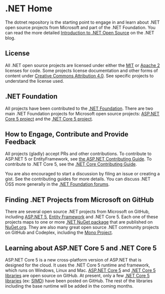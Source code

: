 # .NET Home

The dotnet repository is the starting point to engage in and learn about .NET open source projects from Microsoft and part of the .NET Foundation. You can read the more detailed [Introduction to .NET Open Source](http://blogs.msdn.com/dotnet) on the .NET blog. 

## License

All .NET open source projects are licensed under either the [MIT](LICENSE) or [Apache 2](http://www.apache.org/licenses/LICENSE-2.0) licenses for code. Some projects license documentation and other forms of content under [Creative Commons Attribution 4.0](http://creativecommons.org/licenses/by/4.0/). See specific projects to understand the license used.

## .NET Foundation

All projects have been contributed to the [.NET Foundation](http://www.dotnetfoundation.org/projects). There are two main .NET Foundation projects for Microsoft open source projects: [ASP.NET Core 5 project](http://www.dotnetfoundation.org/prjaspnetvnext.aspx) and the [.NET Core 5 project](http://www.dotnetfoundation.org/prjaspnetvnext.aspx). 

## How to Engage, Contribute and Provide Feedback

All projects (gladly) accept PRs and other contributions. To contribute to ASP.NET 5 or EntityFramework, see [the ASP.NET Contributing Guide](https://github.com/aspnet/Home/blob/master/CONTRIBUTING.md). To contribute to .NET Core 5, see the [.NET Core Contributing Guide](CONTRIBUTING.md).

You are also encouraged to start a discussion by filing an issue or creating a gist. See the contributing guides for more details. You can discuss .NET OSS more generally in the [.NET Foundation forums](http://www.dotnetfoundation.org/).

## Finding .NET Projects from Microsoft on GitHub

There are several open source .NET projects from Microsoft on GitHub, including [ASP.NET 5](https://github.com/aspnet/home), [Entity Framework](https://github.com/aspnet/EntityFramework) and .NET Core 5. Each one of these projects maps to one or more [.NET NuGet package](http://blogs.msdn.com/b/dotnet/p/nugetpackages.aspx) that are published on [NuGet.org](http://nuget.org/). They are also many great open source .NET community projects on GitHub and Codeplex, including the [Mono Project](https://github.com/mono/).

## Learning about ASP.NET Core 5 and .NET Core 5
 
ASP.NET Core 5 is a new cross-platform version of ASP.NET that is designed for the cloud. It uses the .NET Core 5 runtime and framework, which runs on Windows, Linux and Mac. [ASP.NET Core 5](https://github.com/aspnet/home) and [.NET Core 5 libraries](https://github.com/Microsoft?query=dotnet) are open source on GitHub. At present, only a few [.NET Core 5 libraries](https://github.com/Microsoft?query=dotnet) (ex: [SIMD](http://github.com/microsoft/dotnet-simd)) have been posted on GitHub. The rest of the libraries including the base runtime will be added in the coming months.